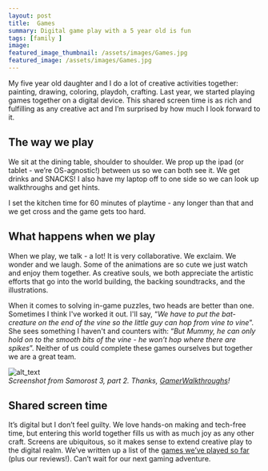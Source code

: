 ```yaml
---
layout: post
title:  Games
summary: Digital game play with a 5 year old is fun
tags: [family ]
image: 
featured_image_thumbnail: /assets/images/Games.jpg
featured_image: /assets/images/Games.jpg
---
```


My five year old daughter and I do a lot of creative activities together: painting, drawing, coloring, playdoh, crafting. Last year, we started playing games together on a digital device. This shared screen time is as rich and fulfilling as any creative act and I’m surprised by how much I look forward to it. 

## The way we play
We sit at the dining table, shoulder to shoulder. We prop up the ipad (or tablet - we’re OS-agnostic!) between us so we can both see it. We get drinks and SNACKS! I also have my laptop off to one side so we can look up walkthroughs and get hints.

I set the kitchen time for 60 minutes of playtime - any longer than that and we get cross and the game gets too hard.

## What happens when we play
When we play, we talk - a lot! It is very collaborative. We exclaim. We wonder and we laugh. Some of the animations are so cute we just watch and enjoy them together. As creative souls, we both appreciate the artistic efforts that go into the world building, the backing soundtracks, and the illustrations.

When it comes to solving in-game puzzles, two heads are better than one. Sometimes I think I've worked it out. I'll say, “_We have to put the bat-creature on the end of the vine so the little guy can hop from vine to vine_”. She sees something I haven't and counters with: “_But Mummy, he can only hold on to the smooth bits of the vine - he won’t hop where there are spikes_”. Neither of us could complete these games ourselves but together we are a great team. 

![alt_text](https://gamerwalkthroughs.com/wp-content/uploads/2016/03/Samorost-3-Part-2-Rope-Spikes-Puzzle-300x169.jpg)   
_Screenshot from Samorost 3, part 2. Thanks, [GamerWalkthroughs](https://gamerwalkthroughs.com/samorost-3/)!_

## Shared screen time
It’s digital but I don’t feel guilty. We love hands-on making and tech-free time, but entering this world together fills us with as much joy as any other craft. Screens are ubiquitous, so it makes sense to extend creative play to the digital realm. We’ve written up a list of the [games we’ve played so far](https://flicstar.com/games) (plus our reviews!). Can’t wait for our next gaming adventure.
